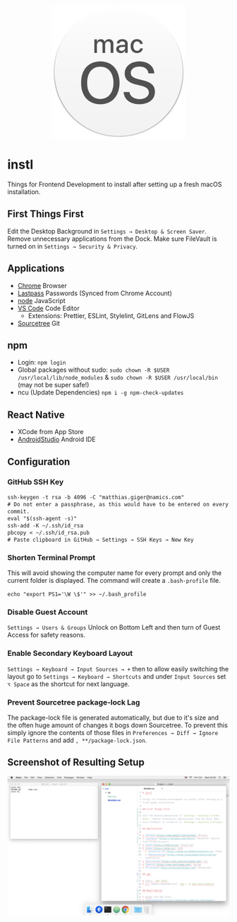 <p align="center">
  <img src="https://raw.githubusercontent.com/naminho/instl/master/logo.svg?sanitize=true" alt="macos logo" width="300">
  <br>
</p>

# instl

Things for Frontend Development to install after setting up a fresh macOS installation.

## First Things First

Edit the Desktop Background in `Settings → Desktop & Screen Saver`. Remove unnecessary applications from the Dock. Make sure FileVault is turned on in `Settings → Security & Privacy`.

## Applications

- [Chrome](https://www.google.com/chrome/) Browser
- [Lastpass](https://lastpass.com/?&ac=1) Passwords (Synced from Chrome Account)
- [node](https://nodejs.org) JavaScript
- [VS Code](https://code.visualstudio.com/) Code Editor
  - Extensions: Prettier, ESLint, Stylelint, GitLens and FlowJS
- [Sourcetree](https://www.sourcetreeapp.com/) Git

## npm

- Login: `npm login`
- Global packages without sudo: `sudo chown -R $USER /usr/local/lib/node_modules` & `sudo chown -R $USER /usr/local/bin` (may not be super safe!)
- ncu (Update Dependencies) `npm i -g npm-check-updates`

## React Native

- XCode from App Store
- [AndroidStudio](https://developer.android.com/studio/) Android IDE

## Configuration

### GitHub SSH Key

```
ssh-keygen -t rsa -b 4096 -C "matthias.giger@namics.com"
# Do not enter a passphrase, as this would have to be entered on every commit.
eval "$(ssh-agent -s)"
ssh-add -K ~/.ssh/id_rsa
pbcopy < ~/.ssh/id_rsa.pub
# Paste clipboard in GitHub → Settings → SSH Keys → New Key
```

### Shorten Terminal Prompt

This will avoid showing the computer name for every prompt and only the current
folder is displayed. The command will create a `.bash-profile` file.

```
echo "export PS1='\W \$'" >> ~/.bash_profile
```

### Disable Guest Account

`Settings → Users & Groups` Unlock on Bottom Left and then turn of Guest Access for safety reasons.

### Enable Secondary Keyboard Layout

`Settings → Keyboard → Input Sources → +` then to allow easily switching the layout go to
`Settings → Keyboard → Shortcuts` and under `Input Sources` set `⌥ Space` as the shortcut for next language.

### Prevent Sourcetree package-lock Lag

The package-lock file is generated automatically, but due to it's size and the often huge amount of changes
it bogs down Sourcetree. To prevent this simply ignore the contents of those files in `Preferences → Diff → Ignore File Patterns` and add `, **/package-lock.json`.

## Screenshot of Resulting Setup

<p align="center">
  <img src="https://raw.githubusercontent.com/naminho/instl/master/screenshot.png" alt="screenshot after install">
</p>
